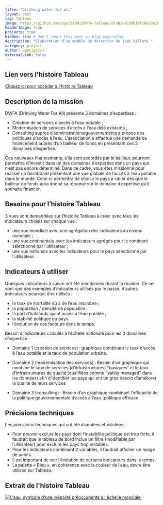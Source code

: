 ```yaml
---
title: "Drinking water for all"
layout: post
tag: Tableau
image: https://github.com/Ugo231091/DWFA-Tableau/blob/a819dbf6fc861961b3a98106dad8366e3417807d/Images/DWFA.png?raw=true
headerImage: true
projects: true
hidden: true # don't count this post in blog pagination
description: "Elaboration d'un modèle de détection de faux billets "
category: project
author: ugovigezzi
externalLink: false
---
```


## Lien vers l'histoire Tableau

[Cliquez ici pour accéder à l'histoire Tableau](https://public.tableau.com/views/DWFA_16364682880280/Histoire1?:language=fr-FR&:display_count=n&:origin=viz_share_link)

## Description de la mission 

DWFA (Drinking Water For All)  présente 3 domaines d’expertises :
* Création de services d’accès à l’eau potable ;
* Modernisation de services d’accès à l’eau déjà existants ;
* Consulting auprès d’administrations/gouvernements à propos des politiques d’accès à l’eau.
L’association a effectué une demande de financement auprès d’un bailleur de fonds en présentant ces
3 domaines d’expertise.

Ces nouveaux financements, s’ils sont accordés par le bailleur, pourront permettre d’investir dans un
des domaines d’expertise dans un pays qui n’est pas encore déterminé.
Dans ce cadre, vous êtes missionné pour réaliser un dashboard présentant une vue globale de l’accès à
l’eau potable dans le monde. Celui-ci permettra de choisir le pays à cibler dès que le bailleur de fonds
aura donné sa réponse sur le domaine d’expertise qu’il souhaite financer.

## Besoins pour l’histoire Tableau

3 vues sont demandées sur l’histoire Tableau à créer avec tous les
indicateurs choisis sur chaque vue :
* une vue mondiale avec une agrégation des indicateurs au niveau
mondiale ;
* une vue continentale avec les indicateurs agrégés pour le continent
sélectionné par l’utilisateur ;
* une vue nationale avec les indicateurs pour le pays sélectionné par
l’utilisateur.

## Indicateurs à utiliser

Quelques indicateurs à suivre ont été mentionnés durant la réunion. Ce ne
sont que des exemples d’indicateurs utilisés par le passé, d’autres
indicateurs pourront être utilisés :
* le taux de mortalité dû à de l’eau insalubre ;
* la population / densité de population ;
* la part d’habitants ayant accès à l’eau potable ;
* la stabilité politique du pays.
* l’évolution de ces facteurs dans le temps.

Besoin d’indicateurs calculés à l’échelle nationale pour les 3 domaines
d’expertise :
* Domaine 1 (création de services) : graphique combinant le taux
d’accès à l’eau potable et le taux de population urbaine.

* Domaine 2 (modernisation des services) : Besoin d’un graphique
qui combine le taux de services (d’infrastructures) “basiques” et le
taux d’infrastructures de qualité (qualifiées comme “safely managed”
dans les données) afin d’identifier les pays qui ont un gros besoin
d’améliorer la qualité de leurs services
* Domaine 3 (consulting) : Besoin d’un graphique combinant
l’efficacité de la politique gouvernementale d’accès à l’eau (politique
efficace

## Précisions techniques

Les précisions techniques qui ont été discutées et validées :
* Pour pouvoir exclure les pays dont l’instabilité politique est trop
forte, il faudrait que le tableau de bord inclue un filtre (modifiable par
l’utilisateur) pour exclure les pays trop instables.
* Pour les indicateurs combinant 2 variables, il faudrait afficher un
nuage de points.
* Il est important de voir l’évolution de certains indicateurs dans le
temps.
* La palette « Bleu », en cohérence avec la couleur de l’eau, devra être
utilisée sur Tableau.

## Extrait de l'histoire Tableau 

<div class='tableauPlaceholder' id='viz1636470105573' style='position: relative'><noscript><a href='#'><img alt='L&#39;eau, symbole d&#39;une inégalité préoccupante à l&#39;échelle mondiale  ' src='https:&#47;&#47;public.tableau.com&#47;static&#47;images&#47;DW&#47;DWFA_16364682880280&#47;Histoire1&#47;1_rss.png' style='border: none' /></a></noscript><object class='tableauViz'  style='display:none;'><param name='host_url' value='https%3A%2F%2Fpublic.tableau.com%2F' /> <param name='embed_code_version' value='3' /> <param name='site_root' value='' /><param name='name' value='DWFA_16364682880280&#47;Histoire1' /><param name='tabs' value='no' /><param name='toolbar' value='yes' /><param name='static_image' value='https:&#47;&#47;public.tableau.com&#47;static&#47;images&#47;DW&#47;DWFA_16364682880280&#47;Histoire1&#47;1.png' /> <param name='animate_transition' value='yes' /><param name='display_static_image' value='yes' /><param name='display_spinner' value='yes' /><param name='display_overlay' value='yes' /><param name='display_count' value='yes' /><param name='language' value='fr-FR' /></object></div>       
